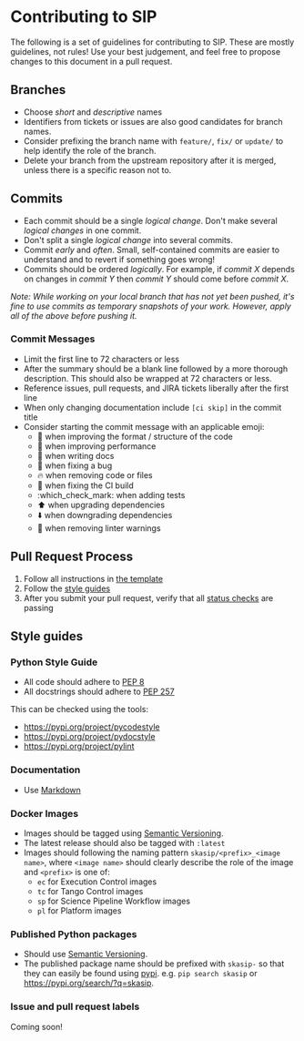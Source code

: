 # Contributing to SIP

The following is a set of guidelines for contributing to SIP. These are mostly guidelines, not rules! 
Use your best judgement, and feel free to propose changes to this document in a pull request.

## Branches

* Choose *short* and *descriptive* names
* Identifiers from tickets or issues are also good candidates for branch names.
* Consider prefixing the branch name with `feature/`, `fix/` or `update/` to 
  help identify the role of the branch.
* Delete your branch from the upstream repository after it is merged, unless
  there is a specific reason not to. 


## Commits

* Each commit should be a single *logical change*. Don't make several 
  *logical changes* in one commit.
* Don't split a single *logical change* into several commits.
* Commit *early* and *often*. Small, self-contained commits are easier
  to understand and to revert if something goes wrong!
* Commits should be ordered *logically*. For example, if *commit X* depends on 
  changes in *commit Y* then *commit Y* should come before *commit X*.
  
*Note: While working on your local branch that has not yet been pushed, it's
fine to use commits as temporary snapshots of your work. However, apply all of
the above before pushing it.*  

### Commit Messages

* Limit the first line to 72 characters or less
* After the summary should be a blank line followed by a more thorough 
  description. This should also be wrapped at 72 characters or less.
* Reference issues, pull requests, and JIRA tickets liberally after the 
  first line
* When only changing documentation include `[ci skip]` in the commit title
* Consider starting the commit message with an applicable emoji:
    * :art: when improving the format / structure of the code
    * :racehorse: when improving performance
    * :memo: when writing docs
    * :bug: when fixing a bug
    * :fire: when removing code or files
    * :green_heart: when fixing the CI build
    * :which_check_mark: when adding tests
    * :arrow_up: when upgrading dependencies
    * :arrow_down: when downgrading dependencies
    * :shirt: when removing linter warnings


## Pull Request Process

1. Follow all instructions in [the template](PULL_REQUEST_TEMPLATE.md)
1. Follow the [style guides](#Style-guides)
1. After you submit your pull request, verify that all 
   [status checks](https://help.github.com/articles/about-status-checks/) are 
   passing 
 
## Style guides


 
### Python Style Guide

* All code should adhere to [PEP 8](https://www.python.org/dev/peps/pep-0008/) 
* All docstrings should adhere to [PEP 257](https://www.python.org/dev/peps/pep-0257/)

This can be checked using the tools:

* https://pypi.org/project/pycodestyle
* https://pypi.org/project/pydocstyle
* https://pypi.org/project/pylint

### Documentation

* Use [Markdown](https://guides.github.com/features/mastering-markdown/) 

### Docker Images

* Images should be tagged using [Semantic Versioning](https://semver.org/).
* The latest release should also be tagged with `:latest`
* Images should following the naming pattern `skasip/<prefix>_<image name>`, 
  where `<image name>` should clearly describe the role of the image and 
  `<prefix>` is one of:
    * `ec` for Execution Control images
    * `tc` for Tango Control images
    * `sp` for Science Pipeline Workflow images
    * `pl` for Platform images     

### Published Python packages

* Should use [Semantic Versioning](https://semver.org/).
* The published package name should be prefixed with `skasip-` so that they 
  can easily be found using [pypi](https://pypi.org). e.g. `pip search skasip`
  or <https://pypi.org/search/?q=skasip>.
      
### Issue and pull request labels

Coming soon!

